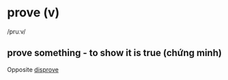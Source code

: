 # prove (v)

/pruːv/

## prove something - to show it is true (chứng minh)

Opposite [disprove](../d/disprove-v.md#disprove-something---to-show-that-something-is-wrong-or-false)
